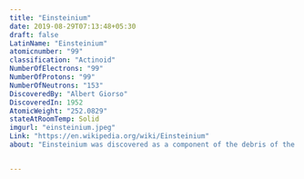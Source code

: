 ```yaml
---
title: "Einsteinium"
date: 2019-08-29T07:13:48+05:30
draft: false
LatinName: "Einsteinium"
atomicnumber: "99"
classification: "Actinoid"
NumberOfElectrons: "99"
NumberOfProtons: "99"
NumberOfNeutrons: "153" 
DiscoveredBy: "Albert Giorso" 
DiscoveredIn: 1952
AtomicWeight: "252.0829"
stateAtRoomTemp: Solid
imgurl: "einsteinium.jpeg"
Link: "https://en.wikipedia.org/wiki/Einsteinium"
about: "Einsteinium was discovered as a component of the debris of the first hydrogen bomb explosion in 1952, and named after Albert Einstein. Its most common isotope einsteinium-253 (half-life 20.47 days) is produced artificially from decay of californium-253 in a few dedicated high-power nuclear reactors with a total yield on the order of one milligram per year. The reactor synthesis is followed by a complex process of separating einsteinium-253 from other actinides and products of their decay. "


---
```


